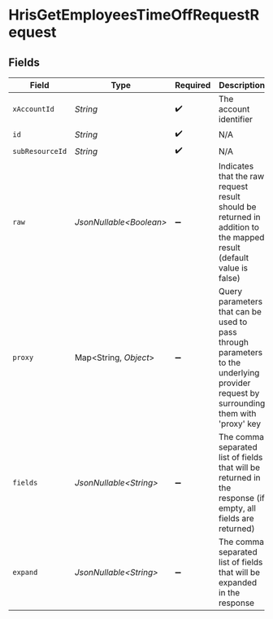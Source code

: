 # HrisGetEmployeesTimeOffRequestRequest


## Fields

| Field                                                                                                                                                                                                                            | Type                                                                                                                                                                                                                             | Required                                                                                                                                                                                                                         | Description                                                                                                                                                                                                                      | Example                                                                                                                                                                                                                          |
| -------------------------------------------------------------------------------------------------------------------------------------------------------------------------------------------------------------------------------- | -------------------------------------------------------------------------------------------------------------------------------------------------------------------------------------------------------------------------------- | -------------------------------------------------------------------------------------------------------------------------------------------------------------------------------------------------------------------------------- | -------------------------------------------------------------------------------------------------------------------------------------------------------------------------------------------------------------------------------- | -------------------------------------------------------------------------------------------------------------------------------------------------------------------------------------------------------------------------------- |
| `xAccountId`                                                                                                                                                                                                                     | *String*                                                                                                                                                                                                                         | :heavy_check_mark:                                                                                                                                                                                                               | The account identifier                                                                                                                                                                                                           |                                                                                                                                                                                                                                  |
| `id`                                                                                                                                                                                                                             | *String*                                                                                                                                                                                                                         | :heavy_check_mark:                                                                                                                                                                                                               | N/A                                                                                                                                                                                                                              |                                                                                                                                                                                                                                  |
| `subResourceId`                                                                                                                                                                                                                  | *String*                                                                                                                                                                                                                         | :heavy_check_mark:                                                                                                                                                                                                               | N/A                                                                                                                                                                                                                              |                                                                                                                                                                                                                                  |
| `raw`                                                                                                                                                                                                                            | *JsonNullable\<Boolean>*                                                                                                                                                                                                         | :heavy_minus_sign:                                                                                                                                                                                                               | Indicates that the raw request result should be returned in addition to the mapped result (default value is false)                                                                                                               |                                                                                                                                                                                                                                  |
| `proxy`                                                                                                                                                                                                                          | Map\<String, *Object*>                                                                                                                                                                                                           | :heavy_minus_sign:                                                                                                                                                                                                               | Query parameters that can be used to pass through parameters to the underlying provider request by surrounding them with 'proxy' key                                                                                             |                                                                                                                                                                                                                                  |
| `fields`                                                                                                                                                                                                                         | *JsonNullable\<String>*                                                                                                                                                                                                          | :heavy_minus_sign:                                                                                                                                                                                                               | The comma separated list of fields that will be returned in the response (if empty, all fields are returned)                                                                                                                     | id,remote_id,employee_id,remote_employee_id,approver_id,remote_approver_id,status,type,start_date,end_date,start_half_day,end_half_day,time_off_policy_id,remote_time_off_policy_id,reason,duration,created_at,updated_at,policy |
| `expand`                                                                                                                                                                                                                         | *JsonNullable\<String>*                                                                                                                                                                                                          | :heavy_minus_sign:                                                                                                                                                                                                               | The comma separated list of fields that will be expanded in the response                                                                                                                                                         | policy                                                                                                                                                                                                                           |